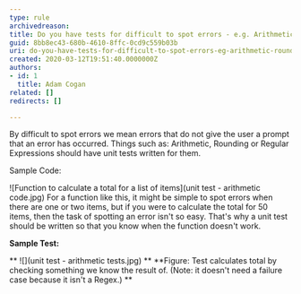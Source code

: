 ```yaml
---
type: rule
archivedreason: 
title: Do you have tests for difficult to spot errors - e.g. Arithmetic, Rounding, Regular Expressions?
guid: 8bb8ec43-680b-4610-8ffc-0cd9c559b03b
uri: do-you-have-tests-for-difficult-to-spot-errors-eg-arithmetic-rounding-regular-expressions
created: 2020-03-12T19:51:40.0000000Z
authors:
- id: 1
  title: Adam Cogan
related: []
redirects: []

---
```


By difficult to spot errors we mean errors that do not give the user a prompt that an error has occurred. Things such as: Arithmetic, Rounding or Regular Expressions should have unit tests written for them.

<!--endintro-->

Sample Code:

![Function to calculate a total for a list of items](unit test - arithmetic code.jpg)
For a function like this, it might be simple to spot errors when there are one or two items, but if you were to calculate the total for 50 items, then the task of spotting an error isn't so easy. That's why a unit test should be written so that you know when the function doesn't work.

**Sample Test:**

**
![](unit test - arithmetic tests.jpg)
**
 **Figure: Test calculates total by checking something we know the result of. (Note: it doesn't need a failure case because it isn't a Regex.)
**
